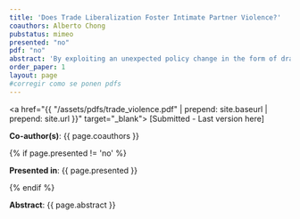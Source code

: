 ```yaml
---
title: 'Does Trade Liberalization Foster Intimate Partner Violence?'
coauthors: Alberto Chong
pubstatus: mimeo
presented: "no"
pdf: "no"
abstract: 'By exploiting an unexpected policy change in the form of drastic tariffs reduction across several industries in Peru during the 2000s we are able to causally show that in districts where industries’ employment are predominantly male, trade liberalization produced an increase in physical intimate partner violence of 36 percentage points with respect to control districts in our preferred specification. We find no such difference in districts where industries’ employment is predominantly female. These findings are original and consistent with several hypotheses in the social sciences. Our results are robust to falsification and placebo tests, sensitivity to initial conditions, conflation of past and current shocks, selective migration, permutation tests and input-tariffs considerations.  Finally, we find considerable heterogeneity, as education and the age of first marriage appear to be key variables that correlate with our findings.'
order_paper: 1
layout: page
#corregir como se ponen pdfs
---
```

<a href="{{ "/assets/pdfs/trade_violence.pdf" | prepend: site.baseurl | prepend: site.url }}" target="_blank"> [Submitted - Last version here] </a>
<p><b>Co-author(s)</b>: {{ page.coauthors }} </p>
{% if page.presented != 'no' %}
<p><b>Presented in</b>: {{ page.presented }} </p>
{% endif %}

<div class ="text"><p><b>Abstract</b>: {{ page.abstract }} </p></div>

